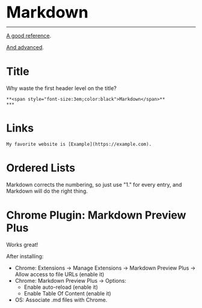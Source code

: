 **<span style="font-size:3em;color:black">Markdown</span>**
***

[A good reference](https://www.markdownguide.org/basic-syntax/).

[And advanced](https://www.markdownguide.org/extended-syntax/).

# Title
Why waste the first header level on the title?
```
**<span style="font-size:3em;color:black">Markdown</span>**
***
```

# Links

```
My favorite website is [Example](https://example.com).
```

# Ordered Lists

Markdown corrects the numbering, so just use "1." for every entry, and Markdown will do the right thing.

# Chrome Plugin: Markdown Preview Plus

Works great!

After installing:
- Chrome: Extensions → Manage Extensions → Markdown Preview Plus → Allow access to file URLs (enable it)
- Chrome: Markdown Preview Plus → Options: 
   - Enable auto-reload (enable it)
   - Enable Table Of Content (enable it)
- OS: Associate .md files with Chrome.



